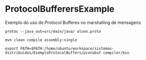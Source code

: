 # ProtocolBufferersExample
Exemplo do uso de Protocol Bufferes no marshalling de mensagens
```
protoc --java_out=src/main/java/ aluno.proto

mvn clean compile assembly:single

export PATH=$PATH:/home/ubuntu/workspace/sistemas-distribuidos/ExemploProtocolBuffers/protobuf-compiler/bin
```
